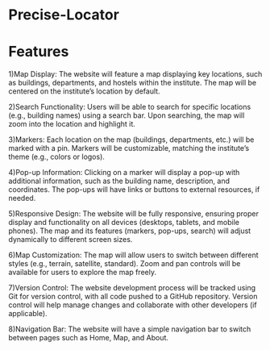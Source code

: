 # Precise-Locator

# Features
1)Map Display:
  The website will feature a map displaying key locations, such as buildings, departments, and hostels within the institute.
  The map will be centered on the institute’s location by default.
  
2)Search Functionality:
  Users will be able to search for specific locations (e.g., building names) using a search bar.
  Upon searching, the map will zoom into the location and highlight it.
  
3)Markers:
  Each location on the map (buildings, departments, etc.) will be marked with a pin.
  Markers will be customizable, matching the institute’s theme (e.g., colors or logos).
  
4)Pop-up Information:
  Clicking on a marker will display a pop-up with additional information, such as the building name, description, and coordinates.
  The pop-ups will have links or buttons to external resources, if needed.
  
5)Responsive Design:
  The website will be fully responsive, ensuring proper display and functionality on all devices (desktops, tablets, and mobile phones).
  The map and its features (markers, pop-ups, search) will adjust dynamically to different screen sizes.
  
6)Map Customization:
  The map will allow users to switch between different styles (e.g., terrain, satellite, standard).
  Zoom and pan controls will be available for users to explore the map freely.
  
7)Version Control:
  The website development process will be tracked using Git for version control, with all code pushed to a GitHub repository.
  Version control will help manage changes and collaborate with other developers (if applicable).
  
8)Navigation Bar:
  The website will have a simple navigation bar to switch between pages such as Home, Map, and About.
